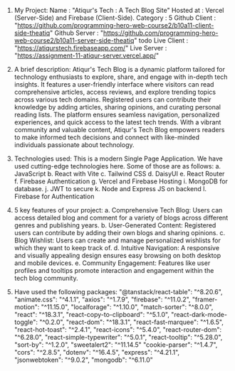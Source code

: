 1. My Project:
   Name : "Atiqur's Tech : A Tech Blog Site"
   Hosted at : Vercel (Server-Side) and Firebase (Client-Side).
   Category : 5
   Github Client : "https://github.com/programming-hero-web-course2/b10a11-client-side-theatiq"
   Github Server : "https://github.com/programming-hero-web-course2/b10a11-server-side-theatiq"
   todo
   Live Client : "https://atiqurstech.firebaseapp.com/"
   Live Server : "https://assignment-11-atiqur-server.vercel.app/"

2. A brief description:
   Atiqur's Tech Blog is a dynamic platform tailored for technology enthusiasts to explore, share, and engage with in-depth tech insights. It features a user-friendly interface where visitors can read comprehensive articles, access reviews, and explore trending topics across various tech domains. Registered users can contribute their knowledge by adding articles, sharing opinions, and curating personal reading lists. The platform ensures seamless navigation, personalized experiences, and quick access to the latest tech trends. With a vibrant community and valuable content, Atiqur's Tech Blog empowers readers to make informed tech decisions and connect with like-minded individuals passionate about technology.

3. Technologies used:
   This is a modern Single Page Application. We have used cutting-edge technologies here. Some of those are as follows:
   a. JavaScript
   b. React with Vite
   c. Tailwind CSS
   d. DaisyUI
   e. React Router
   f. Firebase Authentication
   g. Vercel and Firebase Hosting
   i. MongoDB for database.
   j. JWT to secure
   k. Node and Express JS on backend
   l. Firebase for Authentication

4. 5 key features of your project:
   a. Comprehensive Tech Blog: Users can access detailed blog and comment for a variety of blogs across different genres and publishing years.
   b. User-Generated Content: Registered users can contribute by adding their own blogs and sharing opinions.
   c. Blog Wishlist: Users can create and manage personalized wishlists for which they want to keep track of.
   d. Intuitive Navigation: A responsive and visually appealing design ensures easy browsing on both desktop and mobile devices.
   e. Community Engagement: Features like user profiles and tooltips promote interaction and engagement within the tech blog community.

5. Have used the following packages:
    "@tanstack/react-table": "^8.20.6",
    "animate.css": "^4.1.1",
    "axios": "^1.7.9",
    "firebase": "^11.0.2",
    "framer-motion": "^11.15.0",
    "localforage": "^1.10.0",
    "match-sorter": "^8.0.0",
    "react": "^18.3.1",
    "react-copy-to-clipboard": "^5.1.0",
    "react-dark-mode-toggle": "^0.2.0",
    "react-dom": "^18.3.1",
    "react-fast-marquee": "^1.6.5",
    "react-hot-toast": "^2.4.1",
    "react-icons": "^5.4.0",
    "react-router-dom": "^6.28.0",
    "react-simple-typewriter": "^5.0.1",
    "react-tooltip": "^5.28.0",
    "sort-by": "^1.2.0",
    "sweetalert2": "^11.14.5"
    "cookie-parser": "^1.4.7",
    "cors": "^2.8.5",
    "dotenv": "^16.4.5",
    "express": "^4.21.1",
    "jsonwebtoken": "^9.0.2",
    "mongodb": "^6.11.0"
